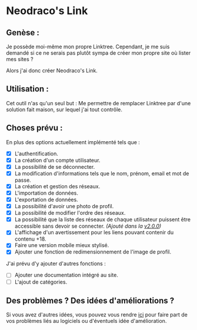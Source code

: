 # Neodraco's Link

## Genèse :

Je possède moi-même mon propre Linktree. Cependant, je me suis demandé si ce ne serais pas plutôt sympa de créer mon propre site où lister mes sites ?

Alors j'ai donc créer Neodraco's Link.

## Utilisation :

Cet outil n'as qu'un seul but : Me permettre de remplacer Linktree par d'une solution fait maison, sur lequel j'ai tout contrôle.

## Choses prévu :

En plus des options actuellement implémenté tels que :

- [x] L'authentification.
- [x] La création d'un compte utilisateur.
- [x] La possibilité de se déconnecter.
- [x] La modification d'informations tels que le nom, prénom, email et mot de passe.
- [x] La création et gestion des réseaux.
- [x] L'importation de données.
- [x] L'exportation de données.
- [x] La possibilité d'avoir une photo de profil.
- [x] La possibilité de modifier l'ordre des réseaux.
- [x] La possibilité que la liste des réseaux de chaque utilisateur puissent être accessible sans devoir se connecter. *(Ajouté dans la [v2.0.0](https://github.com/TheGuardianLight/NeodracoLink/releases/tag/v2.0.0))*
- [x] L'affichage d'un avertissement pour les liens pouvant contenir du contenu +18.
- [x] Faire une version mobile mieux stylisé.
- [x] Ajouter une fonction de redimensionnement de l'image de profil.

J'ai prévu d'y ajouter d'autres fonctions :

- [ ] Ajouter une documentation intégré au site.
- [ ] L'ajout de catégories.

## Des problèmes ? Des idées d'améliorations ?

Si vous avez d'autres idées, vous pouvez vous rendre [ici](https://github.com/TheGuardianLight/NeodracoLink/issues) pour faire part de vos problèmes liés au logiciels ou d'éventuels idée d'amélioration.